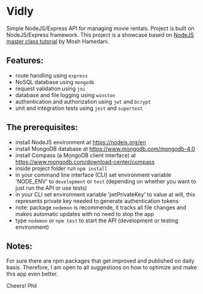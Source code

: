 # Vidly
Simple NodeJS/Express API for managing movie rentals. Project is built on NodeJS/Express framework.
This project is a showcase based on [NodeJS master class tutorial](https://www.udemy.com/nodejs-master-class) by Mosh Hamedani. 

## Features:
* route handling using `express`
* NoSQL database using `mongodb`
* request validation using `joi`
* database and file logging using `winston`
* authentication and authorization using `jwt` and `bcrypt`
* unit and integration tests using `jest` and `supertest`

## The prerequisites:
* install NodeJS environment at https://nodejs.org/en
* install MongoDB database at https://www.mongodb.com/mongodb-4.0
* install Compass (a MongoDB client interface) at https://www.mongodb.com/download-center/compass
* inside project folder run `npm install`
* in your command line interface (CLI) set environment variable 'NODE_ENV' to `development` or `test` (depending on whether you want to just run the API or use tests)
* in your CLI set environment variable 'jwtPrivateKey' to value at will, this represents private key needed to generate authentication tokens
* note: package `nodemon` is recommende, it tracks all file changes and makes automatic updates with no need to stop the app
* type `nodemon` or `npm test` to start the API (development or testing environment)

## Notes:
For sure there are npm packages that get improved and published on daily basis. 
Therefore, I am open to all suggestions on how to optimize and make this app even better.  

Cheers!
Phil
